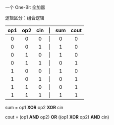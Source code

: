 一个 One-Bit 全加器

逻辑区分：组合逻辑

| op1 | op2 | cin | \|  | sum | cout |
| :-: | :-: | :-: | :-: | :-: | :-:  |
|  0  |  0  |  0  | \|  |  0  |  0   |
|  0  |  0  |  1  | \|  |  1  |  0   |
|  0  |  1  |  0  | \|  |  1  |  0   |
|  0  |  1  |  1  | \|  |  0  |  1   |
|  1  |  0  |  0  | \|  |  1  |  0   |
|  1  |  0  |  1  | \|  |  0  |  1   |
|  1  |  1  |  0  | \|  |  0  |  1   |
|  1  |  1  |  1  | \|  |  1  |  1   |

sum = op1 **XOR** op2 **XOR** cin

cout = (op1 **AND** op2) **OR** ((op1 **XOR** op2) **AND** cin)